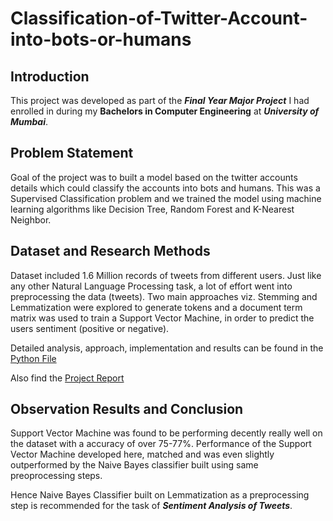 # Classification-of-Twitter-Account-into-bots-or-humans

## Introduction

This project was developed as part of the ***Final Year Major Project*** I had enrolled in during my **Bachelors in Computer Engineering** at ***University of Mumbai***.

## Problem Statement

Goal of the project was to built a model based on the twitter accounts details which could classify the accounts into bots and humans. This was a Supervised Classification problem and we trained the model using machine learning algorithms like Decision Tree, Random Forest and K-Nearest Neighbor.

## Dataset and Research Methods

Dataset included 1.6 Million records of tweets from different users. Just like any other Natural Language Processing task, a lot of effort went into preprocessing the data (tweets). Two main approaches viz. Stemming and Lemmatization were explored to generate tokens and a document term matrix was used to train a Support Vector Machine, in order to predict the users sentiment (positive or negative).


Detailed analysis, approach, implementation and results can be found in the [Python File](./BotDetection.py)

Also find the [Project Report](./Advance_Machine_Learning_Final_Report.pdf)

## Observation Results and Conclusion

Support Vector Machine was found to be performing decently really well on the dataset with a accuracy of over 75-77%. Performance of the Support Vector Machine developed here, matched and was even slightly outperformed by the Naive Bayes classifier built using same preoprocessing steps.

Hence Naive Bayes Classifier built on Lemmatization as a preprocessing step is recommended for the task of ***Sentiment Analysis of Tweets***.
